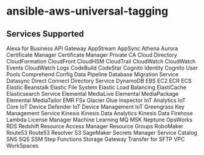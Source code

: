 # ansible-aws-universal-tagging

## Services Supported
Alexa for Business
API Gateway
AppStream
AppSync
Athena
Aurora
Certificate Manager
Certificate Manager Private CA
Cloud Directory
CloudFormation
CloudFront
CloudHSM
CloudTrail
CloudWatch
CloudWatch Events
CloudWatch Logs
CodeBuild
CodeStar
Cognito Identity
Cognito User Pools
Comprehend
Config
Data Pipeline
Database Migration Service
Datasync
Direct Connect
Directory Service
DynamoDB
EBS
EC2
ECR
ECS
Elastic Beanstalk
Elastic File System
Elastic Load Balancing
ElastiCache
Elasticsearch Service
Elemental MediaLive
Elemental MediaPackage
Elemental MediaTailor
EMR
FSx
Glacier
Glue
Inspector
IoT Analytics
IoT Core
IoT Device Defender
IoT Device Management
IoT Greengrass
Key Management Service
Kinesis
Kinesis Data Analytics
Kinesis Data Firehose
Lambda
License Manager
Machine Learning
MQ
MSK
Neptune
OpsWorks
RDS
Redshift
Resource Access Manager
Resource Groups
RoboMaker
Route53
Route53 Resolver
S3
SageMaker
Secrets Manager
Service Catalog
SNS
SQS
SSM
Step Functions
Storage Gateway
Transfer for SFTP
VPC
WorkSpaces